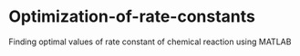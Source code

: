 # Optimization-of-rate-constants
Finding optimal values of rate constant of chemical reaction using MATLAB
